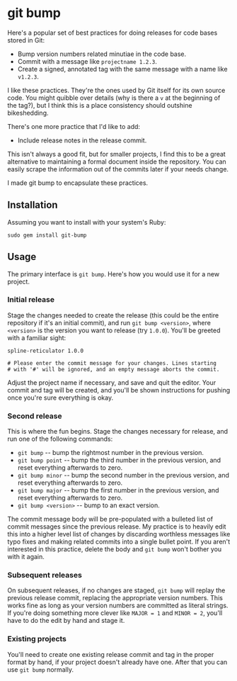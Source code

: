 # git bump

Here's a popular set of best practices for doing releases for code bases
stored in Git:

* Bump version numbers related minutiae in the code base.
* Commit with a message like `projectname 1.2.3`.
* Create a signed, annotated tag with the same message with a name like
  `v1.2.3`.

I like these practices.  They're the ones used by Git itself for its own
source code.  You might quibble over details (why is there a `v` at the
beginning of the tag?), but I think this is a place consistency should
outshine bikeshedding.

There's one more practice that I'd like to add:

* Include release notes in the release commit.

This isn't always a good fit, but for smaller projects, I find this to be a
great alternative to maintaining a formal document inside the repository.  You
can easily scrape the information out of the commits later if your needs
change.

I made git bump to encapsulate these practices.

## Installation

Assuming you want to install with your system's Ruby:

    sudo gem install git-bump

## Usage

The primary interface is `git bump`.  Here's how you would use it for a new
project.

### Initial release

Stage the changes needed to create the release (this could be the entire
repository if it's an initial commit), and run `git bump <version>`, where
`<version>` is the version you want to release (try `1.0.0`).  You'll be
greeted with a familiar sight:

    spline-reticulator 1.0.0

    # Please enter the commit message for your changes. Lines starting
    # with '#' will be ignored, and an empty message aborts the commit.

Adjust the project name if necessary, and save and quit the editor.  Your
commit and tag will be created, and you'll be shown instructions for pushing
once you're sure everything is okay.

### Second release

This is where the fun begins.  Stage the changes necessary for release, and
run one of the following commands:

* `git bump` -- bump the rightmost number in the previous version.
* `git bump point` -- bump the third number in the previous version, and
  reset everything afterwards to zero.
* `git bump minor` -- bump the second number in the previous version, and
  reset everything afterwards to zero.
* `git bump major` -- bump the first number in the previous version, and
  reset everything afterwards to zero.
* `git bump <version>` -- bump to an exact version.

The commit message body will be pre-populated with a bulleted list of commit
messages since the previous release.  My practice is to heavily edit this into
a higher level list of changes by discarding worthless messages like typo
fixes and making related commits into a single bullet point.  If you aren't
interested in this practice, delete the body and `git bump` won't bother you
with it again.

### Subsequent releases

On subsequent releases, if no changes are staged, `git bump` will replay the
previous release commit, replacing the appropriate version numbers.  This
works fine as long as your version numbers are committed as literal strings.
If you're doing something more clever like `MAJOR = 1` and `MINOR = 2`, you'll
have to do the edit by hand and stage it.

### Existing projects

You'll need to create one existing release commit and tag in the proper format
by hand, if your project doesn't already have one.  After that you can use
`git bump` normally.
